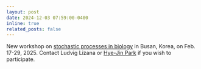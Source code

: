 ```yaml
---
layout: post
date: 2024-12-03 07:59:00-0400
inline: true
related_posts: false
---
```


New workshop on [stochastic processes in biology](https://sites.google.com/inha.ac.kr/meew2025) in Busan, Korea, on Feb. 17-29, 2025. Contact Ludvig Lizana or [Hye-Jin Park](https://hjpark.me) if you wish to participate.
